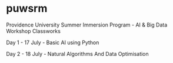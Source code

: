 # puwsrm
Providence University Summer Immersion Program - AI &amp; Big Data Workshop Classworks

  Day 1 - 17 July - Basic AI using Python
  
  Day 2 - 18 July - Natural Algorithms And Data Optimisation
